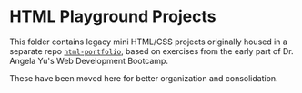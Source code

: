 # HTML Playground Projects

This folder contains legacy mini HTML/CSS projects originally housed in a separate repo [`html-portfolio`](https://github.com/dhu2022-dev/html-portfolio), based on exercises from the early part of Dr. Angela Yu's Web Development Bootcamp.

These have been moved here for better organization and consolidation.
